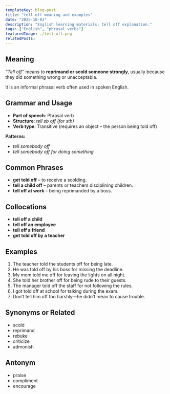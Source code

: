 ```yaml
---
templateKey: blog-post
title: "tell off meaning and examples"
date: "2025-10-03"
description: "English learning materials; tell off explanation."
tags: ["English", "phrasal verbs"]
featuredImage: ./tell-off.png
relatedPosts:
---
```


## Meaning

_“Tell off”_ means to **reprimand or scold someone strongly**, usually because they did something wrong or unacceptable.

It is an informal phrasal verb often used in spoken English.

## Grammar and Usage

- **Part of speech**: Phrasal verb
- **Structure**: _tell sb off (for sth)_
- **Verb type**: Transitive (requires an object – the person being told off)

**Patterns:**

- _tell somebody off_
- _tell somebody off for doing something_

## Common Phrases

- **get told off** – to receive a scolding.
- **tell a child off** – parents or teachers disciplining children.
- **tell off at work** – being reprimanded by a boss.

## Collocations

- **tell off a child**
- **tell off an employee**
- **tell off a friend**
- **get told off by a teacher**

## Examples

1. The teacher told the students off for being late.
2. He was told off by his boss for missing the deadline.
3. My mom told me off for leaving the lights on all night.
4. She told her brother off for being rude to their guests.
5. The manager told off the staff for not following the rules.
6. I got told off at school for talking during the exam.
7. Don’t tell him off too harshly—he didn’t mean to cause trouble.

## Synonyms or Related

- scold
- reprimand
- rebuke
- criticize
- admonish

## Antonym

- praise
- compliment
- encourage
